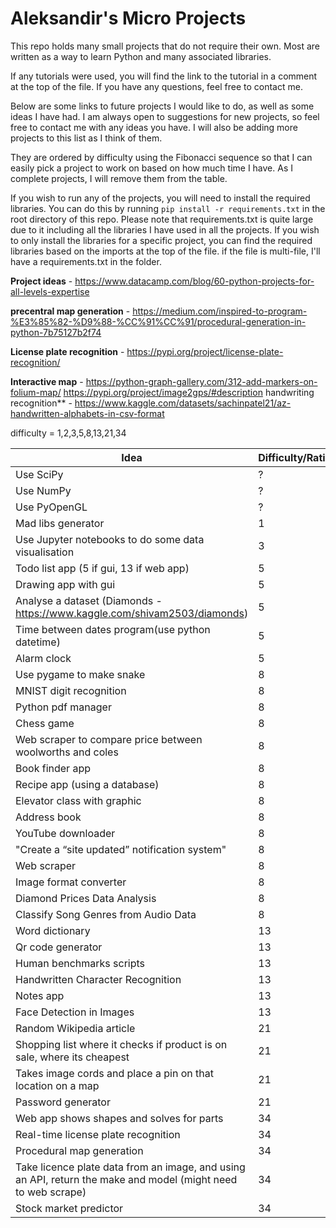 # Aleksandir's Micro Projects

This repo holds many small projects that do not require their own. Most are written as a way to learn Python and many associated libraries.

If any tutorials were used, you will find the link to the tutorial in a comment at the top of the file. If you have any questions, feel free to contact me.

Below are some links to future projects I would like to do, as well as some ideas I have had. I am always open to suggestions for new projects, so feel free to contact me with any ideas you have. I will also be adding more projects to this list as I think of them.

They are ordered by difficulty using the Fibonacci sequence so that I can easily pick a project to work on based on how much time I have. As I complete projects, I will remove them from the table.

If you wish to run any of the projects, you will need to install the required libraries. You can do this by running `pip install -r requirements.txt` in the root directory of this repo. Please note that requirements.txt is quite large due to it including all the libraries I have used in all the projects. If you wish to only install the libraries for a specific project, you can find the required libraries based on the imports at the top of the file. if the file is multi-file, I'll have a requirements.txt in the folder.

**Project ideas** - https://www.datacamp.com/blog/60-python-projects-for-all-levels-expertise

**precentral map generation** - https://medium.com/inspired-to-program-%E3%85%82-%D9%88-%CC%91%CC%91/procedural-generation-in-python-7b75127b2f74

**License plate recognition** - https://pypi.org/project/license-plate-recognition/

**Interactive map** - https://python-graph-gallery.com/312-add-markers-on-folium-map/
https://pypi.org/project/image2gps/#description
handwriting recognition\*\* - https://www.kaggle.com/datasets/sachinpatel21/az-handwritten-alphabets-in-csv-format

difficulty = 1,2,3,5,8,13,21,34

| **Idea**                                                                                                      | **Difficulty/Rating** |
| ------------------------------------------------------------------------------------------------------------- | --------------------- |
| Use SciPy                                                                                                     | ?                     |
| Use NumPy                                                                                                     | ?                     |
| Use PyOpenGL                                                                                                  | ?                     |
| Mad libs generator                                                                                            | 1                     |
| Use Jupyter notebooks to do some data visualisation                                                           | 3                     |
| Todo list app (5 if gui, 13 if web app)                                                                       | 5                     |
| Drawing app with gui                                                                                          | 5                     |
| Analyse a dataset (Diamonds - https://www.kaggle.com/shivam2503/diamonds)                                     | 5                     |
| Time between dates program(use python datetime)                                                               | 5                     |
| Alarm clock                                                                                                   | 5                     |
| Use pygame to make snake                                                                                      | 8                     |
| MNIST digit recognition                                                                                       | 8                     |
| Python pdf manager                                                                                            | 8                     |
| Chess game                                                                                                    | 8                     |
| Web scraper to compare price between woolworths and coles                                                     | 8                     |
| Book finder app                                                                                               | 8                     |
| Recipe app (using a database)                                                                                 | 8                     |
| Elevator class with graphic                                                                                   | 8                     |
| Address book                                                                                                  | 8                     |
| YouTube downloader                                                                                            | 8                     |
| "Create a “site updated” notification system"                                                                 | 8                     |
| Web scraper                                                                                                   | 8                     |
| Image format converter                                                                                        | 8                     |
| Diamond Prices Data Analysis                                                                                  | 8                     |
| Classify Song Genres from Audio Data                                                                          | 8                     |
| Word dictionary                                                                                               | 13                    |
| Qr code generator                                                                                             | 13                    |
| Human benchmarks scripts                                                                                      | 13                    |
| Handwritten Character Recognition                                                                             | 13                    |
| Notes app                                                                                                     | 13                    |
| Face Detection in Images                                                                                      | 13                    |
| Random Wikipedia article                                                                                      | 21                    |
| Shopping list where it checks if product is on sale, where its cheapest                                       | 21                    |
| Takes image cords and place a pin on that location on a map                                                   | 21                    |
| Password generator                                                                                            | 21                    |
| Web app shows shapes and solves for parts                                                                     | 34                    |
| Real-time license plate recognition                                                                           | 34                    |
| Procedural map generation                                                                                     | 34                    |
| Take licence plate data from an image, and using an API, return the make and model (might need to web scrape) | 34                    |
| Stock market predictor                                                                                        | 34                    |
